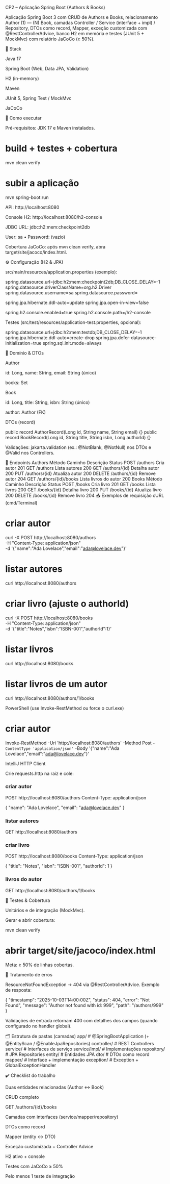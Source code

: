 CP2 – Aplicação Spring Boot (Authors & Books)

Aplicação Spring Boot 3 com CRUD de Authors e Books, relacionamento Author (1) — (N) Book, camadas Controller / Service (interface + impl) / Repository, DTOs como record, Mapper, exceção customizada com @RestControllerAdvice, banco H2 em memória e testes (JUnit 5 + MockMvc) com relatório JaCoCo (≥ 50%).

🔧 Stack

Java 17

Spring Boot (Web, Data JPA, Validation)

H2 (in-memory)

Maven

JUnit 5, Spring Test / MockMvc

JaCoCo

🚀 Como executar

Pré-requisitos: JDK 17 e Maven instalados.

# build + testes + cobertura
mvn clean verify

# subir a aplicação
mvn spring-boot:run


API: http://localhost:8080

Console H2: http://localhost:8080/h2-console

JDBC URL: jdbc:h2:mem:checkpoint2db

User: sa • Password: (vazio)

Cobertura JaCoCo: após mvn clean verify, abra target/site/jacoco/index.html.

⚙️ Configuração (H2 & JPA)

src/main/resources/application.properties (exemplo):

spring.datasource.url=jdbc:h2:mem:checkpoint2db;DB_CLOSE_DELAY=-1
spring.datasource.driverClassName=org.h2.Driver
spring.datasource.username=sa
spring.datasource.password=

spring.jpa.hibernate.ddl-auto=update
spring.jpa.open-in-view=false

spring.h2.console.enabled=true
spring.h2.console.path=/h2-console


Testes (src/test/resources/application-test.properties, opcional):

spring.datasource.url=jdbc:h2:mem:testdb;DB_CLOSE_DELAY=-1
spring.jpa.hibernate.ddl-auto=create-drop
spring.jpa.defer-datasource-initialization=true
spring.sql.init.mode=always

🧱 Domínio & DTOs

Author

id: Long, name: String, email: String (único)

books: Set<Book>

Book

id: Long, title: String, isbn: String (único)

author: Author (FK)

DTOs (record)

public record AuthorRecord(Long id, String name, String email) {}
public record BookRecord(Long id, String title, String isbn, Long authorId) {}


Validações: jakarta.validation (ex.: @NotBlank, @NotNull) nos DTOs e @Valid nos Controllers.

🧭 Endpoints
Authors
Método	Caminho	Descrição	Status
POST	/authors	Cria autor	201
GET	/authors	Lista autores	200
GET	/authors/{id}	Detalha autor	200
PUT	/authors/{id}	Atualiza autor	200
DELETE	/authors/{id}	Remove autor	204
GET	/authors/{id}/books	Lista livros do autor	200
Books
Método	Caminho	Descrição	Status
POST	/books	Cria livro	201
GET	/books	Lista livros	200
GET	/books/{id}	Detalha livro	200
PUT	/books/{id}	Atualiza livro	200
DELETE	/books/{id}	Remove livro	204
📥 Exemplos de requisição
cURL (cmd/Terminal)
# criar autor
curl -X POST http://localhost:8080/authors \
  -H "Content-Type: application/json" \
  -d '{"name":"Ada Lovelace","email":"ada@lovelace.dev"}'

# listar autores
curl http://localhost:8080/authors

# criar livro (ajuste o authorId)
curl -X POST http://localhost:8080/books \
  -H "Content-Type: application/json" \
  -d '{"title":"Notes","isbn":"ISBN-001","authorId":1}'

# listar livros
curl http://localhost:8080/books

# listar livros de um autor
curl http://localhost:8080/authors/1/books

PowerShell (use Invoke-RestMethod ou force o curl.exe)
# criar autor
Invoke-RestMethod -Uri 'http://localhost:8080/authors' -Method Post `
  -ContentType 'application/json' `
  -Body '{"name":"Ada Lovelace","email":"ada@lovelace.dev"}'

IntelliJ HTTP Client

Crie requests.http na raiz e cole:

### criar autor
POST http://localhost:8080/authors
Content-Type: application/json

{
  "name": "Ada Lovelace",
  "email": "ada@lovelace.dev"
}

### listar autores
GET http://localhost:8080/authors

### criar livro
POST http://localhost:8080/books
Content-Type: application/json

{
  "title": "Notes",
  "isbn": "ISBN-001",
  "authorId": 1
}

### livros do autor
GET http://localhost:8080/authors/1/books

🧪 Testes & Cobertura

Unitários e de integração (MockMvc).

Gerar e abrir cobertura:

mvn clean verify
# abrir target/site/jacoco/index.html


Meta: ≥ 50% de linhas cobertas.

🧰 Tratamento de erros

ResourceNotFoundException → 404 via @RestControllerAdvice.
Exemplo de resposta:

{
  "timestamp": "2025-10-03T14:00:00Z",
  "status": 404,
  "error": "Not Found",
  "message": "Author not found with id: 999",
  "path": "/authors/999"
}


Validações de entrada retornam 400 com detalhes dos campos (quando configurado no handler global).

🗂️ Estrutura de pastas (camadas)
app/                         # @SpringBootApplication (+ @EntityScan / @EnableJpaRepositories)
controller/                  # REST Controllers
service/                     # Interfaces de serviço
service/impl/                # Implementações
repository/                  # JPA Repositories
entity/                      # Entidades JPA
dto/                         # DTOs como record
mapper/                      # Interface + implementação
exception/                   # Exception + GlobalExceptionHandler

✔️ Checklist do trabalho

 Duas entidades relacionadas (Author ↔ Book)

 CRUD completo

 GET /authors/{id}/books

 Camadas com interfaces (service/mapper/repository)

 DTOs como record

 Mapper (entity ↔ DTO)

 Exceção customizada + Controller Advice

 H2 ativo + console

 Testes com JaCoCo ≥ 50%

 Pelo menos 1 teste de integração
